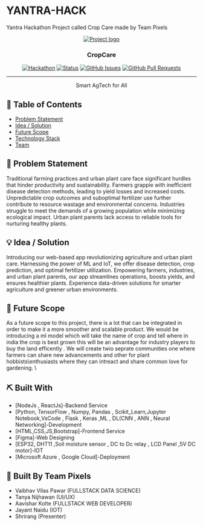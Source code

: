 # YANTRA-HACK
Yantra Hackathon Project called Crop Care made by Team Pixels
<p align="center">
  <a href="" rel="noopener">
 <img src="https://i.imgur.com/AZ2iWek.png" alt="Project logo"></a>
</p>
<h3 align="center">CropCare</h3>

<div align="center">

  [![Hackathon](https://img.shields.io/badge/hackathon-name-orange.svg)](http://leaninhacks.devfolio.co) 
  [![Status](https://img.shields.io/badge/status-active-success.svg)]() 
  [![GitHub Issues](https://img.shields.io/github/issues/kylelobo/The-Documentation-Compendium.svg)](https://github.com/TanyaNijhawan2004/EmpowHER/issues)
  [![GitHub Pull Requests](https://img.shields.io/github/issues-pr/kylelobo/The-Documentation-Compendium.svg)](https://github.com/TanyaNijhawan2004/EmpowHER/pulls)


</div>

---

<p align="center"> Smart AgTech for All
    <br> 
</p>

## 📝 Table of Contents
- [Problem Statement](#problem_statement)
- [Idea / Solution](#idea)
- [Future Scope](#future_scope)
- [Technology Stack](#tech_stack)
- [Team](#acknowledgments)

## 🧐 Problem Statement <a name = "problem_statement"></a>
Traditional farming practices and urban plant care face significant hurdles that hinder productivity and sustainability. Farmers grapple with inefficient disease detection methods, leading to yield losses and increased costs. Unpredictable crop outcomes and suboptimal fertilizer use further contribute to resource wastage and environmental concerns. Industries struggle to meet the demands of a growing population while minimizing ecological impact. Urban plant parents lack access to reliable tools for nurturing healthy plants.

## 💡 Idea / Solution <a name = "idea"></a>
Introducing our web-based app revolutionizing agriculture and urban plant care. Harnessing the power of ML and IoT, we offer disease detection, crop prediction, and optimal fertilizer utilization. Empowering farmers, industries, and urban plant parents, our app streamlines operations, boosts yields, and ensures healthier plants. Experience data-driven solutions for smarter agriculture and greener urban environments.

## 🚀 Future Scope <a name = "future_scope"></a>
As a future scope to this project, there is a lot that can be integrated in order to make it a more smoother and scalable product. We would be introducing a ml model which will take the name of crop and tell where in india the crop is best grown this will be an advantage for industry players to buy the land efficently .
We will create twio seprate communities one where farmers can share new advancements and other for plant hobbists\enthusiasts where they can intreact and share common love for gardening. \


## ⛏️ Built With <a name = "tech_stack"></a>
- [NodeJs , ReactJs]-Backend Service
- [Python, TensorFlow , Numpy, Pandas , Scikit_Learn,Jupyter Notebook,VsCode , Flask , Keras ,ML , DL(CNN , ANN , Neural Networking]-Development
- [HTML,CSS,JS,Bootstrap]-Frontend Service
- [Figma]-Web Designing
- [ESP32, DHT11 ,Soil moisture sensor , DC to Dc relay , LCD Panel ,5V DC motor]-IOT
- [Microsoft Azure , Google Cloud]-Deployment


## 🎉 Built By Team Pixels <a name = "acknowledgments"></a>
- Vaibhav Vilas Pawar (FULLSTACK DATA SCIENCE)
- Tanya Nijhawan (UI/UX)
- Aavishar Kolte (FULLSTACK WEB DEVELOPER)
- Jayant Naidu (IOT)
- Shrirang (Presenter)
